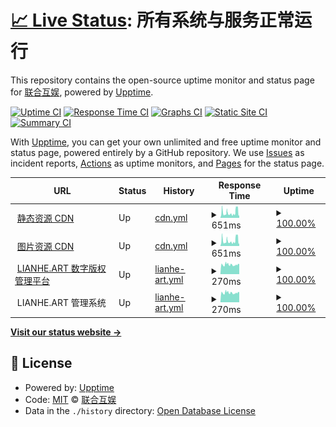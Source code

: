 # [📈 Live Status](https://status.lianhe.art): <!--live status--> **所有系统与服务正常运行**

This repository contains the open-source uptime monitor and status page for [联合互娱](https://open.lianhehuyu.com), powered by [Upptime](https://github.com/upptime/upptime).

[![Uptime CI](https://github.com/UnionMusic/status/workflows/Uptime%20CI/badge.svg)](https://github.com/UnionMusic/status/actions?query=workflow%3A%22Uptime+CI%22)
[![Response Time CI](https://github.com/UnionMusic/status/workflows/Response%20Time%20CI/badge.svg)](https://github.com/UnionMusic/status/actions?query=workflow%3A%22Response+Time+CI%22)
[![Graphs CI](https://github.com/UnionMusic/status/workflows/Graphs%20CI/badge.svg)](https://github.com/UnionMusic/status/actions?query=workflow%3A%22Graphs+CI%22)
[![Static Site CI](https://github.com/UnionMusic/status/workflows/Static%20Site%20CI/badge.svg)](https://github.com/UnionMusic/status/actions?query=workflow%3A%22Static+Site+CI%22)
[![Summary CI](https://github.com/UnionMusic/status/workflows/Summary%20CI/badge.svg)](https://github.com/UnionMusic/status/actions?query=workflow%3A%22Summary+CI%22)

With [Upptime](https://upptime.js.org), you can get your own unlimited and free uptime monitor and status page, powered entirely by a GitHub repository. We use [Issues](https://github.com/UnionMusic/status/issues) as incident reports, [Actions](https://github.com/UnionMusic/status/actions) as uptime monitors, and [Pages](https://status.lianhe.art) for the status page.

<!--start: status pages-->
<!-- This summary is generated by Upptime (https://github.com/upptime/upptime) -->
<!-- Do not edit this manually, your changes will be overwritten -->
<!-- prettier-ignore -->
| URL | Status | History | Response Time | Uptime |
| --- | ------ | ------- | ------------- | ------ |
| <img alt="" src="https://favicons.githubusercontent.com/s2.16345.net" height="13"> [静态资源 CDN](https://s2.16345.net/css/v2/icon.css) | Up | [cdn.yml](https://github.com/UnionMusic/status/commits/HEAD/history/cdn.yml) | <details><summary><img alt="Response time graph" src="./graphs/cdn/response-time-week.png" height="20"> 651ms</summary><br><a href="https://origin-status.16345.net/history/cdn"><img alt="Response time 865" src="https://img.shields.io/endpoint?url=https%3A%2F%2Fraw.githubusercontent.com%2FUnionMusic%2Fstatus%2FHEAD%2Fapi%2Fcdn%2Fresponse-time.json"></a><br><a href="https://origin-status.16345.net/history/cdn"><img alt="24-hour response time 636" src="https://img.shields.io/endpoint?url=https%3A%2F%2Fraw.githubusercontent.com%2FUnionMusic%2Fstatus%2FHEAD%2Fapi%2Fcdn%2Fresponse-time-day.json"></a><br><a href="https://origin-status.16345.net/history/cdn"><img alt="7-day response time 651" src="https://img.shields.io/endpoint?url=https%3A%2F%2Fraw.githubusercontent.com%2FUnionMusic%2Fstatus%2FHEAD%2Fapi%2Fcdn%2Fresponse-time-week.json"></a><br><a href="https://origin-status.16345.net/history/cdn"><img alt="30-day response time 797" src="https://img.shields.io/endpoint?url=https%3A%2F%2Fraw.githubusercontent.com%2FUnionMusic%2Fstatus%2FHEAD%2Fapi%2Fcdn%2Fresponse-time-month.json"></a><br><a href="https://origin-status.16345.net/history/cdn"><img alt="1-year response time 865" src="https://img.shields.io/endpoint?url=https%3A%2F%2Fraw.githubusercontent.com%2FUnionMusic%2Fstatus%2FHEAD%2Fapi%2Fcdn%2Fresponse-time-year.json"></a></details> | <details><summary><a href="https://origin-status.16345.net/history/cdn">100.00%</a></summary><a href="https://origin-status.16345.net/history/cdn"><img alt="All-time uptime 100.00%" src="https://img.shields.io/endpoint?url=https%3A%2F%2Fraw.githubusercontent.com%2FUnionMusic%2Fstatus%2FHEAD%2Fapi%2Fcdn%2Fuptime.json"></a><br><a href="https://origin-status.16345.net/history/cdn"><img alt="24-hour uptime 100.00%" src="https://img.shields.io/endpoint?url=https%3A%2F%2Fraw.githubusercontent.com%2FUnionMusic%2Fstatus%2FHEAD%2Fapi%2Fcdn%2Fuptime-day.json"></a><br><a href="https://origin-status.16345.net/history/cdn"><img alt="7-day uptime 100.00%" src="https://img.shields.io/endpoint?url=https%3A%2F%2Fraw.githubusercontent.com%2FUnionMusic%2Fstatus%2FHEAD%2Fapi%2Fcdn%2Fuptime-week.json"></a><br><a href="https://origin-status.16345.net/history/cdn"><img alt="30-day uptime 100.00%" src="https://img.shields.io/endpoint?url=https%3A%2F%2Fraw.githubusercontent.com%2FUnionMusic%2Fstatus%2FHEAD%2Fapi%2Fcdn%2Fuptime-month.json"></a><br><a href="https://origin-status.16345.net/history/cdn"><img alt="1-year uptime 100.00%" src="https://img.shields.io/endpoint?url=https%3A%2F%2Fraw.githubusercontent.com%2FUnionMusic%2Fstatus%2FHEAD%2Fapi%2Fcdn%2Fuptime-year.json"></a></details>
| <img alt="" src="https://favicons.githubusercontent.com/img.16345.net" height="13"> [图片资源 CDN](https://img.16345.net/images/lianhe-g.png) | Up | [cdn.yml](https://github.com/UnionMusic/status/commits/HEAD/history/cdn.yml) | <details><summary><img alt="Response time graph" src="./graphs/cdn/response-time-week.png" height="20"> 651ms</summary><br><a href="https://origin-status.16345.net/history/cdn"><img alt="Response time 865" src="https://img.shields.io/endpoint?url=https%3A%2F%2Fraw.githubusercontent.com%2FUnionMusic%2Fstatus%2FHEAD%2Fapi%2Fcdn%2Fresponse-time.json"></a><br><a href="https://origin-status.16345.net/history/cdn"><img alt="24-hour response time 636" src="https://img.shields.io/endpoint?url=https%3A%2F%2Fraw.githubusercontent.com%2FUnionMusic%2Fstatus%2FHEAD%2Fapi%2Fcdn%2Fresponse-time-day.json"></a><br><a href="https://origin-status.16345.net/history/cdn"><img alt="7-day response time 651" src="https://img.shields.io/endpoint?url=https%3A%2F%2Fraw.githubusercontent.com%2FUnionMusic%2Fstatus%2FHEAD%2Fapi%2Fcdn%2Fresponse-time-week.json"></a><br><a href="https://origin-status.16345.net/history/cdn"><img alt="30-day response time 797" src="https://img.shields.io/endpoint?url=https%3A%2F%2Fraw.githubusercontent.com%2FUnionMusic%2Fstatus%2FHEAD%2Fapi%2Fcdn%2Fresponse-time-month.json"></a><br><a href="https://origin-status.16345.net/history/cdn"><img alt="1-year response time 865" src="https://img.shields.io/endpoint?url=https%3A%2F%2Fraw.githubusercontent.com%2FUnionMusic%2Fstatus%2FHEAD%2Fapi%2Fcdn%2Fresponse-time-year.json"></a></details> | <details><summary><a href="https://origin-status.16345.net/history/cdn">100.00%</a></summary><a href="https://origin-status.16345.net/history/cdn"><img alt="All-time uptime 100.00%" src="https://img.shields.io/endpoint?url=https%3A%2F%2Fraw.githubusercontent.com%2FUnionMusic%2Fstatus%2FHEAD%2Fapi%2Fcdn%2Fuptime.json"></a><br><a href="https://origin-status.16345.net/history/cdn"><img alt="24-hour uptime 100.00%" src="https://img.shields.io/endpoint?url=https%3A%2F%2Fraw.githubusercontent.com%2FUnionMusic%2Fstatus%2FHEAD%2Fapi%2Fcdn%2Fuptime-day.json"></a><br><a href="https://origin-status.16345.net/history/cdn"><img alt="7-day uptime 100.00%" src="https://img.shields.io/endpoint?url=https%3A%2F%2Fraw.githubusercontent.com%2FUnionMusic%2Fstatus%2FHEAD%2Fapi%2Fcdn%2Fuptime-week.json"></a><br><a href="https://origin-status.16345.net/history/cdn"><img alt="30-day uptime 100.00%" src="https://img.shields.io/endpoint?url=https%3A%2F%2Fraw.githubusercontent.com%2FUnionMusic%2Fstatus%2FHEAD%2Fapi%2Fcdn%2Fuptime-month.json"></a><br><a href="https://origin-status.16345.net/history/cdn"><img alt="1-year uptime 100.00%" src="https://img.shields.io/endpoint?url=https%3A%2F%2Fraw.githubusercontent.com%2FUnionMusic%2Fstatus%2FHEAD%2Fapi%2Fcdn%2Fuptime-year.json"></a></details>
| <img alt="" src="https://favicons.githubusercontent.com/d.lianhe.art" height="13"> [LIANHE.ART 数字版权管理平台](https://d.lianhe.art/account/login) | Up | [lianhe-art.yml](https://github.com/UnionMusic/status/commits/HEAD/history/lianhe-art.yml) | <details><summary><img alt="Response time graph" src="./graphs/lianhe-art/response-time-week.png" height="20"> 270ms</summary><br><a href="https://origin-status.16345.net/history/lianhe-art"><img alt="Response time 384" src="https://img.shields.io/endpoint?url=https%3A%2F%2Fraw.githubusercontent.com%2FUnionMusic%2Fstatus%2FHEAD%2Fapi%2Flianhe-art%2Fresponse-time.json"></a><br><a href="https://origin-status.16345.net/history/lianhe-art"><img alt="24-hour response time 135" src="https://img.shields.io/endpoint?url=https%3A%2F%2Fraw.githubusercontent.com%2FUnionMusic%2Fstatus%2FHEAD%2Fapi%2Flianhe-art%2Fresponse-time-day.json"></a><br><a href="https://origin-status.16345.net/history/lianhe-art"><img alt="7-day response time 270" src="https://img.shields.io/endpoint?url=https%3A%2F%2Fraw.githubusercontent.com%2FUnionMusic%2Fstatus%2FHEAD%2Fapi%2Flianhe-art%2Fresponse-time-week.json"></a><br><a href="https://origin-status.16345.net/history/lianhe-art"><img alt="30-day response time 298" src="https://img.shields.io/endpoint?url=https%3A%2F%2Fraw.githubusercontent.com%2FUnionMusic%2Fstatus%2FHEAD%2Fapi%2Flianhe-art%2Fresponse-time-month.json"></a><br><a href="https://origin-status.16345.net/history/lianhe-art"><img alt="1-year response time 384" src="https://img.shields.io/endpoint?url=https%3A%2F%2Fraw.githubusercontent.com%2FUnionMusic%2Fstatus%2FHEAD%2Fapi%2Flianhe-art%2Fresponse-time-year.json"></a></details> | <details><summary><a href="https://origin-status.16345.net/history/lianhe-art">100.00%</a></summary><a href="https://origin-status.16345.net/history/lianhe-art"><img alt="All-time uptime 100.00%" src="https://img.shields.io/endpoint?url=https%3A%2F%2Fraw.githubusercontent.com%2FUnionMusic%2Fstatus%2FHEAD%2Fapi%2Flianhe-art%2Fuptime.json"></a><br><a href="https://origin-status.16345.net/history/lianhe-art"><img alt="24-hour uptime 100.00%" src="https://img.shields.io/endpoint?url=https%3A%2F%2Fraw.githubusercontent.com%2FUnionMusic%2Fstatus%2FHEAD%2Fapi%2Flianhe-art%2Fuptime-day.json"></a><br><a href="https://origin-status.16345.net/history/lianhe-art"><img alt="7-day uptime 100.00%" src="https://img.shields.io/endpoint?url=https%3A%2F%2Fraw.githubusercontent.com%2FUnionMusic%2Fstatus%2FHEAD%2Fapi%2Flianhe-art%2Fuptime-week.json"></a><br><a href="https://origin-status.16345.net/history/lianhe-art"><img alt="30-day uptime 100.00%" src="https://img.shields.io/endpoint?url=https%3A%2F%2Fraw.githubusercontent.com%2FUnionMusic%2Fstatus%2FHEAD%2Fapi%2Flianhe-art%2Fuptime-month.json"></a><br><a href="https://origin-status.16345.net/history/lianhe-art"><img alt="1-year uptime 100.00%" src="https://img.shields.io/endpoint?url=https%3A%2F%2Fraw.githubusercontent.com%2FUnionMusic%2Fstatus%2FHEAD%2Fapi%2Flianhe-art%2Fuptime-year.json"></a></details>
| <img alt="" src="https://favicons.githubusercontent.com/null" height="13"> LIANHE.ART 管理系统 | Up | [lianhe-art.yml](https://github.com/UnionMusic/status/commits/HEAD/history/lianhe-art.yml) | <details><summary><img alt="Response time graph" src="./graphs/lianhe-art/response-time-week.png" height="20"> 270ms</summary><br><a href="https://origin-status.16345.net/history/lianhe-art"><img alt="Response time 384" src="https://img.shields.io/endpoint?url=https%3A%2F%2Fraw.githubusercontent.com%2FUnionMusic%2Fstatus%2FHEAD%2Fapi%2Flianhe-art%2Fresponse-time.json"></a><br><a href="https://origin-status.16345.net/history/lianhe-art"><img alt="24-hour response time 135" src="https://img.shields.io/endpoint?url=https%3A%2F%2Fraw.githubusercontent.com%2FUnionMusic%2Fstatus%2FHEAD%2Fapi%2Flianhe-art%2Fresponse-time-day.json"></a><br><a href="https://origin-status.16345.net/history/lianhe-art"><img alt="7-day response time 270" src="https://img.shields.io/endpoint?url=https%3A%2F%2Fraw.githubusercontent.com%2FUnionMusic%2Fstatus%2FHEAD%2Fapi%2Flianhe-art%2Fresponse-time-week.json"></a><br><a href="https://origin-status.16345.net/history/lianhe-art"><img alt="30-day response time 298" src="https://img.shields.io/endpoint?url=https%3A%2F%2Fraw.githubusercontent.com%2FUnionMusic%2Fstatus%2FHEAD%2Fapi%2Flianhe-art%2Fresponse-time-month.json"></a><br><a href="https://origin-status.16345.net/history/lianhe-art"><img alt="1-year response time 384" src="https://img.shields.io/endpoint?url=https%3A%2F%2Fraw.githubusercontent.com%2FUnionMusic%2Fstatus%2FHEAD%2Fapi%2Flianhe-art%2Fresponse-time-year.json"></a></details> | <details><summary><a href="https://origin-status.16345.net/history/lianhe-art">100.00%</a></summary><a href="https://origin-status.16345.net/history/lianhe-art"><img alt="All-time uptime 100.00%" src="https://img.shields.io/endpoint?url=https%3A%2F%2Fraw.githubusercontent.com%2FUnionMusic%2Fstatus%2FHEAD%2Fapi%2Flianhe-art%2Fuptime.json"></a><br><a href="https://origin-status.16345.net/history/lianhe-art"><img alt="24-hour uptime 100.00%" src="https://img.shields.io/endpoint?url=https%3A%2F%2Fraw.githubusercontent.com%2FUnionMusic%2Fstatus%2FHEAD%2Fapi%2Flianhe-art%2Fuptime-day.json"></a><br><a href="https://origin-status.16345.net/history/lianhe-art"><img alt="7-day uptime 100.00%" src="https://img.shields.io/endpoint?url=https%3A%2F%2Fraw.githubusercontent.com%2FUnionMusic%2Fstatus%2FHEAD%2Fapi%2Flianhe-art%2Fuptime-week.json"></a><br><a href="https://origin-status.16345.net/history/lianhe-art"><img alt="30-day uptime 100.00%" src="https://img.shields.io/endpoint?url=https%3A%2F%2Fraw.githubusercontent.com%2FUnionMusic%2Fstatus%2FHEAD%2Fapi%2Flianhe-art%2Fuptime-month.json"></a><br><a href="https://origin-status.16345.net/history/lianhe-art"><img alt="1-year uptime 100.00%" src="https://img.shields.io/endpoint?url=https%3A%2F%2Fraw.githubusercontent.com%2FUnionMusic%2Fstatus%2FHEAD%2Fapi%2Flianhe-art%2Fuptime-year.json"></a></details>

<!--end: status pages-->

[**Visit our status website →**](https://status.lianhe.art)

## 📄 License

- Powered by: [Upptime](https://github.com/upptime/upptime)
- Code: [MIT](./LICENSE) © [联合互娱](https://open.lianhehuyu.com)
- Data in the `./history` directory: [Open Database License](https://opendatacommons.org/licenses/odbl/1-0/)

